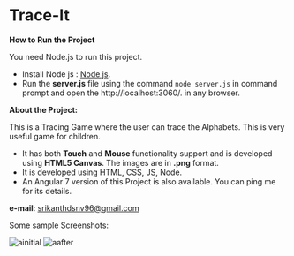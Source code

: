 # Trace-It

**How to Run the Project**


You need Node.js to run this project.

- Install Node js : [Node js](https://nodejs.org/en/download/).
- Run the **server.js** file using the command ```node server.js``` in command prompt and open the http://localhost:3060/. in any browser.


**About the Project:**

This is a Tracing Game where the user can trace the Alphabets. This is very useful game for children. 

- It has both **Touch** and **Mouse** functionality support and is developed using **HTML5 Canvas**. The images are in **.png** format.
- It is developed using HTML, CSS, JS, Node. 
- An Angular 7 version of this Project is also available. You can ping me for its details.

**e-mail**: srikanthdsnv96@gmail.com

Some sample Screenshots:

![ainitial](https://user-images.githubusercontent.com/38306134/62183256-179a9e80-b377-11e9-8e9a-0242affe5bd6.png)
![aafter](https://user-images.githubusercontent.com/38306134/62183301-4e70b480-b377-11e9-9570-86c2a5958a0b.png)
